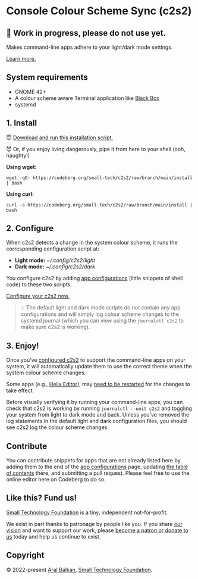 # Console Colour Scheme Sync (c2s2)

## 🚧 Work in progress, please do not use yet.

Makes command-line apps adhere to your light/dark mode settings.

[Learn more.](https://ar.al/2022/08/03/the-most-important-lesson-in-design/)

## System requirements

- GNOME 42+
- A colour scheme aware Terminal application like [Black Box](https://gitlab.gnome.org/raggesilver/blackbox#black-box)
- systemd

## 1. Install

😇 [Download and run this installation script.](https://codeberg.org/small-tech/c2s2/raw/branch/main/install) 

😈 Or, if you enjoy living dangerously, pipe it from here to your shell (ooh, naughty!)

__Using wget:__

```shell
wget -qO- https://codeberg.org/small-tech/c2s2/raw/branch/main/install | bash
```

__Using curl:__

```shell
curl -s https://codeberg.org/small-tech/c2s2/raw/branch/main/install | bash
```

## 2. Configure

When c2s2 detects a change in the system colour scheme, it runs the corresponding configuration script at:

- __Light mode:__ _~/.config/c2s2/light_
- __Dark mode:__ _~/.config/c2s2/dark_

You configure c2s2 by adding [app configurations](./configurations.md) (little snippets of shell code) to these two scripts.

[Configure your c2s2 now.](./configurations.md)

> 💡 The default light and dark mode scripts do not contain any app configurations and will simply log colour scheme changes to the systemd journal (which you can view using the `journalctl c2s2` to make sure c2s2 is working).

## 3. Enjoy!

Once you’ve [configured c2s2](./configurations.md) to support the command-line apps on your system, it will automatically update them to use the correct theme when the system colour scheme changes.

Some apps (e.g., [Helix Editor](https://helix-editor.com)), may [need to be restarted](https://github.com/helix-editor/helix/issues/2158#issuecomment-1201083242) for the changes to take effect.

Before visually verifying it by running your command-line apps, you can check that c2s2 is working by running `journalctl --unit c2s2` and toggling your system from light to dark mode and back. Unless you’ve removed the log statements in the default light and dark configuration files, you should see c2s2 log the colour scheme changes.

## Contribute

You can contribute snippets for apps that are not already listed here by adding them to the end of the [app configurations](./configurations.md) page, updating [the table of contents](./configurations.md#table-of-contents) there, and submitting a pull request. Please feel free to use the online editor here on Codeberg to do so.

## Like this? Fund us!

[Small Technology Foundation](https://small-tech.org) is a tiny, independent not-for-profit.

We exist in part thanks to patronage by people like you. If you share [our vision](https://small-tech.org/about/#small-technology) and want to support our work, please [become a patron or donate to us](https://small-tech.org/fund-us) today and help us continue to exist.

## Copyright

&copy; 2022-present [Aral Balkan](https://ar.al), [Small Technology Foundation](https://small-tech.org).
